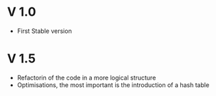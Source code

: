 V 1.0
======
+ First Stable version

V 1.5
======
+ Refactorin of the code in a more logical structure
+ Optimisations, the most important is the introduction of a hash table
